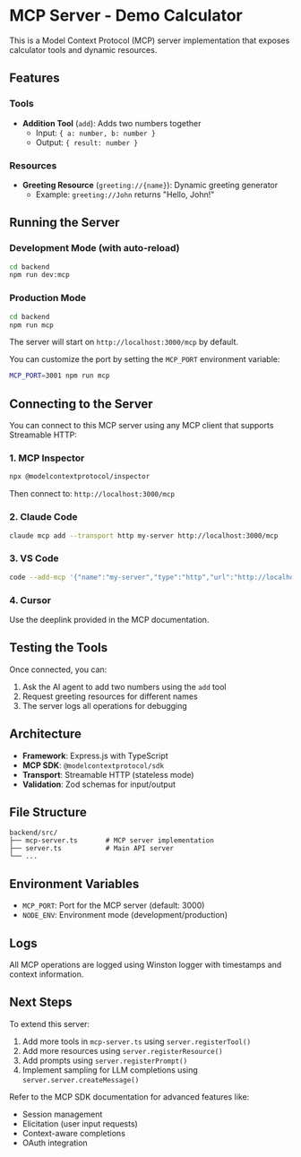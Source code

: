 # MCP Server - Demo Calculator

This is a Model Context Protocol (MCP) server implementation that exposes calculator tools and dynamic resources.

## Features

### Tools
- **Addition Tool** (`add`): Adds two numbers together
  - Input: `{ a: number, b: number }`
  - Output: `{ result: number }`

### Resources
- **Greeting Resource** (`greeting://{name}`): Dynamic greeting generator
  - Example: `greeting://John` returns "Hello, John!"

## Running the Server

### Development Mode (with auto-reload)
```bash
cd backend
npm run dev:mcp
```

### Production Mode
```bash
cd backend
npm run mcp
```

The server will start on `http://localhost:3000/mcp` by default.

You can customize the port by setting the `MCP_PORT` environment variable:
```bash
MCP_PORT=3001 npm run mcp
```

## Connecting to the Server

You can connect to this MCP server using any MCP client that supports Streamable HTTP:

### 1. MCP Inspector
```bash
npx @modelcontextprotocol/inspector
```
Then connect to: `http://localhost:3000/mcp`

### 2. Claude Code
```bash
claude mcp add --transport http my-server http://localhost:3000/mcp
```

### 3. VS Code
```bash
code --add-mcp '{"name":"my-server","type":"http","url":"http://localhost:3000/mcp"}'
```

### 4. Cursor
Use the deeplink provided in the MCP documentation.

## Testing the Tools

Once connected, you can:
1. Ask the AI agent to add two numbers using the `add` tool
2. Request greeting resources for different names
3. The server logs all operations for debugging

## Architecture

- **Framework**: Express.js with TypeScript
- **MCP SDK**: `@modelcontextprotocol/sdk`
- **Transport**: Streamable HTTP (stateless mode)
- **Validation**: Zod schemas for input/output

## File Structure

```
backend/src/
├── mcp-server.ts       # MCP server implementation
├── server.ts           # Main API server
└── ...
```

## Environment Variables

- `MCP_PORT`: Port for the MCP server (default: 3000)
- `NODE_ENV`: Environment mode (development/production)

## Logs

All MCP operations are logged using Winston logger with timestamps and context information.

## Next Steps

To extend this server:
1. Add more tools in `mcp-server.ts` using `server.registerTool()`
2. Add more resources using `server.registerResource()`
3. Add prompts using `server.registerPrompt()`
4. Implement sampling for LLM completions using `server.server.createMessage()`

Refer to the MCP SDK documentation for advanced features like:
- Session management
- Elicitation (user input requests)
- Context-aware completions
- OAuth integration